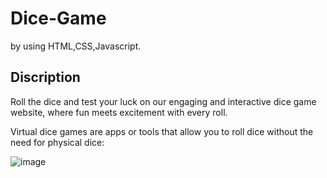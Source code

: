 # Dice-Game
by using HTML,CSS,Javascript.
## Discription
Roll the dice and test your luck on our engaging and interactive dice game website, where fun meets excitement with every roll.

Virtual dice games are apps or tools that allow you to roll dice without the need for physical dice: 

![image](https://github.com/user-attachments/assets/2175af25-e1a5-45b5-9c33-f30ee832aa4a)




